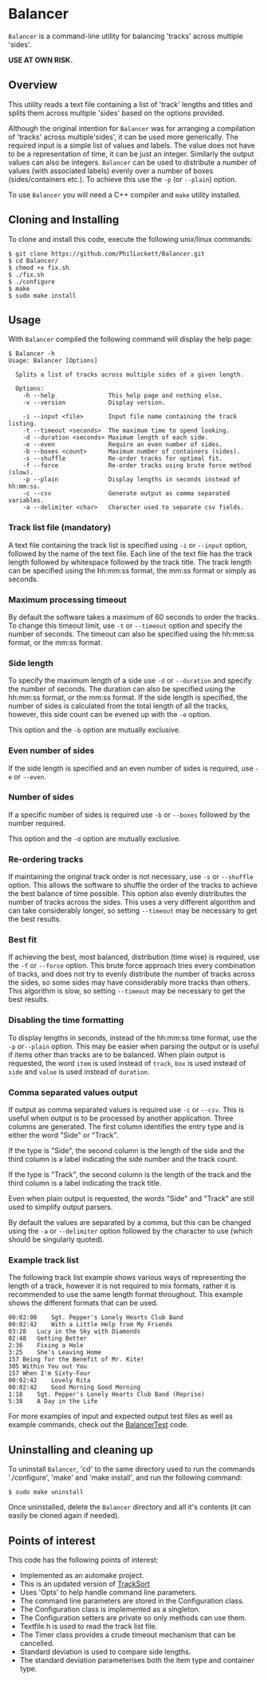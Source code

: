 # Balancer
`Balancer` is a command-line utility for balancing 'tracks' across multiple
'sides'.

**USE AT OWN RISK.**

## Overview
This utility reads a text file containing a list of 'track' lengths and titles
and splits them across multiple 'sides' based on the options provided.

Although the original intention for `Balancer` was for arranging a compilation of
'tracks' across multiple'sides', it can be used more generically.
The required input is a simple list of values and labels.
The value does not have to be a representation of time, it can be just an integer. 
Similarly the output values can also be integers.
`Balancer` can be used to distribute a number of values (with associated labels)
evenly over a number of boxes (sides/containers etc.).
To achieve this use the `-p` (or `--plain`) option. 

To use `Balancer` you will need a C++ compiler and `make` utility installed. 

## Cloning and Installing
To clone and install this code, execute the following unix/linux commands:

    $ git clone https://github.com/PhilLockett/Balancer.git
    $ cd Balancer/
    $ chmod +x fix.sh
    $ ./fix.sh
    $ ./configure
    $ make
    $ sudo make install

## Usage
With `Balancer` compiled the following command will display the help page:

    $ Balancer -h
    Usage: Balancer [Options]

      Splits a list of tracks across multiple sides of a given length.

      Options:
        -h --help               This help page and nothing else.
        -v --version            Display version.

        -i --input <file>       Input file name containing the track listing.
        -t --timeout <seconds>  The maximum time to spend looking.
        -d --duration <seconds> Maximum length of each side.
        -e --even               Require an even number of sides.
        -b --boxes <count>      Maximum number of containers (sides).
        -s --shuffle            Re-order tracks for optimal fit.
        -f --force              Re-order tracks using brute force method (slow).
        -p --plain              Display lengths in seconds instead of hh:mm:ss.
        -c --csv                Generate output as comma separated variables.
        -a --delimiter <char>   Character used to separate csv fields.

### Track list file (mandatory)
A text file containing the track list is specified using `-i` or `--input`
option, followed by the name of the text file. Each line of the text file has
the track length followed by whitespace followed by the track title. The track
length can be specified using the hh:mm:ss format, the mm:ss format or simply
as seconds.

### Maximum processing timeout
By default the software takes a maximum of 60 seconds to order the tracks. To
change this timeout limit, use `-t` or `--timeout` option and specify the
number of seconds. The timeout can also be specified using the hh:mm:ss format,
or the mm:ss format.

### Side length
To specify the maximum length of a side use `-d` or `--duration` and specify
the number of seconds. The duration can also be specified using the hh:mm:ss
format, or the mm:ss format. If the side length is specified, the number of
sides is calculated from the total length of all the tracks, however, this 
side count can be evened up with the `-e` option.

This option and the `-b` option are mutually exclusive.

### Even number of sides
If the side length is specified and an even number of sides is required, use
`-e` or `--even`.

### Number of sides
If a specific number of sides is required use `-b` or `--boxes` followed by the
number required.

This option and the `-d` option are mutually exclusive.

### Re-ordering tracks
If maintaining the original track order is not necessary, use `-s` or
`--shuffle` option. This allows the software to shuffle the order of the 
tracks to achieve the best balance of time possible.
This option also evenly distributes the number of tracks across the sides.
This uses a very different algorithm and can take considerably longer, so
setting `--timeout` may be necessary to get the best results.

### Best fit
If achieving the best, most balanced, distribution (time wise) is required, use
the `-f` or `--force` option.
This brute force approach tries every combination of tracks, and does not try 
to evenly distribute the number of tracks across the sides, so some sides may
have considerably more tracks than others.
This algorithm is slow, so setting `--timeout` may be necessary to get the best
results.

### Disabling the time formatting
To display lengths in seconds, instead of the hh:mm:ss time format, use the 
`-p` or`--plain` option.
This may be easier when parsing the output or is useful if items other than 
tracks are to be balanced.
When plain output is requested, the word `item` is used instead of `track`, 
`box` is used instead of `side` and `value` is used instead of `duration`.

### Comma separated values output
If output as comma separated values is required use `-c` or `--csv`. This is 
useful when output is to be processed by another application. Three columns are
generated. The first column identifies the entry type and is either the word 
"Side" or "Track". 

If the type is "Side", the second column is the length of the side and the third
column is a label indicating the side number and the track count. 

If the type is "Track", the second column is the length of the track and the 
third column is a label indicating the track title. 

Even when plain output is requested, the words "Side" and "Track" are still 
used to simplify output parsers.

By default the values are separated by a comma, but this can be changed using
the `-a` or `--delimiter` option followed by the character to use (which should
be singularly quoted).

### Example track list
The following track list example shows various ways of representing the length
of a track, however it is not required to mix formats, rather it is recommended
to use the same length format throughout. This example shows the different
formats that can be used.

    00:02:00	Sgt. Pepper's Lonely Hearts Club Band
    00:02:42	With a Little Help from My Friends
    03:28	Lucy in the Sky with Diamonds
    02:48	Getting Better
    2:36	Fixing a Hole
    3:25	She's Leaving Home
    157	Being for the Benefit of Mr. Kite!
    305	Within You out You
    157	When I'm Sixty-Four
    00:02:42	Lovely Rita
    00:02:42	Good Morning Good Morning
    1:18	Sgt. Pepper's Lonely Hearts Club Band (Reprise)
    5:38	A Day in the Life

For more examples of input and expected output test files as well as example 
commands, check out the 
[BalancerTest](https://github.com/PhilLockett/BalancerTest) code.

## Uninstalling and cleaning up
To uninstall `Balancer`, 'cd' to the same directory used to run the commands
'./configure', 'make' and 'make install', and run the following command:

    $ sudo make uninstall

Once uninstalled, delete the `Balancer` directory and all it's contents (it can easily
be cloned again if needed).

## Points of interest
This code has the following points of interest:

  * Implemented as an automake project.
  * This is an updated version of [TrackSort](https://github.com/PhilLockett/TrackSort)
  * Uses 'Opts' to help handle command line parameters.
  * The command line parameters are stored in the Configuration class.
  * The Configuration class is implemented as a singleton.
  * The Configuration setters are private so only methods can use them.
  * Textfile.h is used to read the track list file.
  * The Timer class provides a crude timeout mechanism that can be cancelled.
  * Standard deviation is used to compare side lengths.
  * The standard deviation parameterises both the item type and container type.
